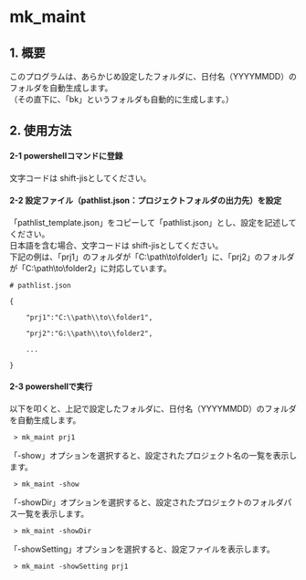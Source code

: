 # mk_maint  

## 1. 概要
   このプログラムは、あらかじめ設定したフォルダに、日付名（YYYYMMDD）のフォルダを自動生成します。  
   （その直下に、「bk」というフォルダも自動的に生成します。）  

## 2. 使用方法

#### 2-1 powershellコマンドに登録  
文字コードは shift-jisとしてください。

#### 2-2 設定ファイル（pathlist.json：プロジェクトフォルダの出力先）を設定  
「pathlist_template.json」をコピーして「pathlist.json」とし、設定を記述してください。  
日本語を含む場合、文字コードは shift-jisとしてください。  
下記の例は、「prj1」のフォルダが「C:\path\to\folder1」に、「prj2」のフォルダが「C:\path\to\folder2」に対応しています。  
<div class="snippet-clipboard-content notranslate overflow-auto">
<pre class="notranslate"><code># pathlist.json<br>
{<br>
    "prj1":"C:\\path\\to\\folder1",<br>
    "prj2":"G:\\path\\to\\folder2",<br>
    ...<br>
}
</code></pre>  

#### 2-3 powershellで実行
以下を叩くと、上記で設定したフォルダに、日付名（YYYYMMDD）のフォルダを自動生成します。  
<div class="snippet-clipboard-content notranslate overflow-auto">
<pre class="notranslate"><code> > mk_maint prj1</code></pre>  

「-show」オプションを選択すると、設定されたプロジェクト名の一覧を表示します。  
<div class="snippet-clipboard-content notranslate overflow-auto">
<pre class="notranslate"><code> > mk_maint -show</code></pre>  

「-showDir」オプションを選択すると、設定されたプロジェクトのフォルダパス一覧を表示します。  
<div class="snippet-clipboard-content notranslate overflow-auto">
<pre class="notranslate"><code> > mk_maint -showDir</code></pre>  

「-showSetting」オプションを選択すると、設定ファイルを表示します。  
<div class="snippet-clipboard-content notranslate overflow-auto">
<pre class="notranslate"><code> > mk_maint -showSetting prj1</code></pre>  
